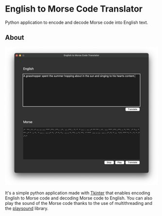 # English to Morse Code Translator
Python application to encode and decode Morse code into English text.

## About
![Application screenshot](screenshot.png)

It's a simple python application made with [Tkinter](http://tkdocs.com) that enables encoding English to Morse code and decoding Morse code to English. You can also play the sound of the Morse code thanks to the use of multithreading and the [playsound](https://github.com/TaylorSMarks/playsound) library.